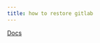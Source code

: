 ```yaml
---
title: how to restore gitlab
---
```


[Docs](https://docs.gitlab.com/ee/administration/backup_restore/restore_gitlab.html)
